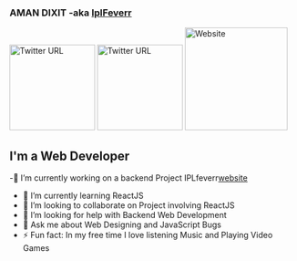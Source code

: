 ### AMAN DIXIT -aka [IplFeverr][website]
[<img alt="Twitter URL" width="150px" src="https://img.shields.io/twitter/url?color=gray&label=aman-dixit&logo=linkedin&logoColor=white&style=flat-square&url=https%3A%2F%2Fwww.linkedin.com%2Fin%2Faman-dixit-b371b9190%2F">][website]
[<img alt="Twitter URL" width="150px" src="https://img.shields.io/twitter/url?color=gray&label=lazyamaan&logo=gmail&logoColor=white&style=flat-square&url=https%3A%2F%2Fwww.linkedin.com%2Fin%2Faman-dixit-b371b9190%2F">][gmail]
[<img alt="Website" width="180px" src="https://img.shields.io/website?down_color=red&down_message=offline&label=devaman&logo=netlify&up_color=blue&up_message=online&url=https%3A%2F%2Fdevwebaman.netlify.app%2F">][profile]
<br/>
## I'm a Web Developer

-🔭 I’m currently working on a backend Project IPLfeverr[website]
- 🌱 I’m currently learning ReactJS
- 👯 I’m looking to collaborate on Project involving ReactJS
- 🤔 I’m looking for help with Backend Web Development
- 💬 Ask me about Web Designing and JavaScript Bugs
- ⚡ Fun fact: In my free time I love listening Music and Playing Video Games







<br />
<br />


[website]:  https://www.linkedin.com/in/aman-dixit-b371b9190/
[gmail]:  mailto:amandixit033@gmail.com
[profile]: https://devwebaman.netlify.app/
